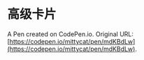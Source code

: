 # 高级卡片

A Pen created on CodePen.io. Original URL: [https://codepen.io/mittycat/pen/mdKBdLw](https://codepen.io/mittycat/pen/mdKBdLw).

